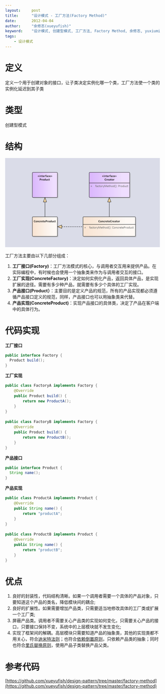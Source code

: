 ```yaml
---
layout:     post
title:      "设计模式 - 工厂方法(Factory Method)"
date:       2012-04-04
author:     "余修忞(xueyufish)"
keyword:    "设计模式, 创建型模式, 工厂方法, Factory Method, 余修忞, yuxiumin, xueyufish"
tags:
    - 设计模式
---
```


# 定义
定义一个用于创建对象的接口，让子类决定实例化哪一个类，工厂方法使一个类的实例化延迟到其子类

# 类型
创建型模式

# 结构

![工厂方法结构](/assets/attachment/design-pattern/92aa5402b066887668e352dbe53dd3e6.png)

工厂方法主要由以下几部分组成：

1. **工厂接口(Factory)**：工厂方法模式的核心，与调用者交互用来提供产品。在实际编程中，有时候也会使用一个抽象类来作为与调用者交互的接口。
2. **工厂实现(ConcreteFactory)**：决定如何实例化产品，返回具体产品，是实现扩展的途径。需要有多少种产品，就需要有多少个具体的工厂实现。
3. **产品接口(Product）**：主要目的是定义产品的规范，所有的产品实现都必须遵循产品接口定义的规范，同样，产品接口也可以用抽象类来代替。
4. **产品实现(ConcreteProduct)**：实现产品接口的具体类，决定了产品在客户端中的具体行为。

# 代码实现

**工厂接口**
```java
public interface Factory {
  Product build();
}
```

**工厂实现**
```java
public class FactoryA implements Factory {
    @Override
    public Product build() {
        return new ProductA();
    }
}

public class FactoryB implements Factory {
    @Override
    public Product build() {
        return new ProductB();
    }
}
```

**产品接口**
```java
public interface Product {
  String name();
}
```

**产品实现**
```java
public class ProductA implements Product {
    @Override
    public String name() {
        return "productA";
    }
}

public class ProductB implements Product {
    @Override
    public String name() {
        return "productB";
    }
}
```

# 优点
1. 良好的封装性，代码结构清晰。如果一个调用者需要一个具体的产品对象，只要知道这个产品的类名，降低模块间的耦合;
2. 良好的扩展性。如果需要增加产品类，只需要适当地修改具体的工厂类或扩展一个工厂类;
3. 屏蔽产品类。调用者不需要关心产品类的实现如何变化，只需要关心产品的接口，只要接口保持不变，系统中的上层模块就不发生变化;
4. 实现了框架间的解耦。高层模块只需要知道产品的抽象类，其他的实现类都不用关心，符合[迪米特法则](https://en.wikipedia.org/wiki/Law_of_Demeter)；也符合[依赖倒置原则](https://en.wikipedia.org/wiki/Dependency_inversion_principle)，只依赖产品类的抽象；同时也符合[里氏替换原则](https://en.wikipedia.org/wiki/Liskov_substitution_principle)，使用产品子类替换产品父类。

# 参考代码
[https://github.com/xueyufish/design-pattern/tree/master/factory-method](https://github.com/xueyufish/design-pattern/tree/master/factory-method)
